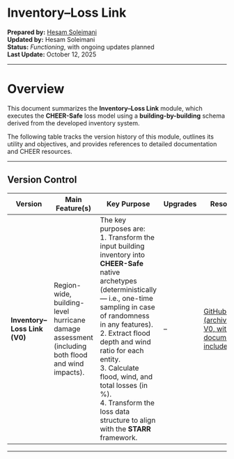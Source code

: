 # Inventory–Loss Link

**Prepared by:** [Hesam Soleimani](mailto:soleimanisam92@g.ucla.edu)  
**Updated by:** Hesam Soleimani  
**Status:** *Functioning*, with ongoing updates planned  
**Last Update:** October 12, 2025  

---

# Overview

This document summarizes the **Inventory–Loss Link** module, which executes the **CHEER-Safe** loss model using a **building-by-building** schema derived from the developed inventory system.  

The following table tracks the version history of this module, outlines its utility and objectives, and provides references to detailed documentation and CHEER resources.

---

## Version Control

| Version | Main Feature(s) | Key Purpose | Upgrades | Resources |
|----------|-----------------|--------------|-----------|------------|
| **Inventory–Loss Link (V0)** | Region-wide, building-level hurricane damage assessment (including both flood and wind impacts). | The key purposes are:<br>1. Transform the input building inventory into **CHEER-Safe** native archetypes (deterministically — i.e., one-time sampling in case of randomness in any features).<br>2. Extract flood depth and wind ratio for each entity.<br>3. Calculate flood, wind, and total losses (in %).<br>4. Transform the loss data structure to align with the **STARR** framework. | – | [GitHub Page (archived as V0, with documentation included)](https://github.com/CHEER-Hub/Inventory-Loss-link/tree/main) |

---
